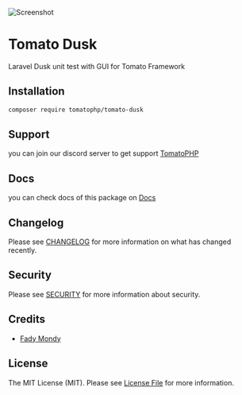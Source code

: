 ![Screenshot](https://github.com/tomatophp/tomato-dusk/blob/master/art/screenshot.png)

# Tomato Dusk

Laravel Dusk unit test with GUI for Tomato Framework

## Installation

```bash
composer require tomatophp/tomato-dusk
```

## Support

you can join our discord server to get support [TomatoPHP](https://discord.gg/Xqmt35Uh)

## Docs

you can check docs of this package on [Docs](https://docs.tomatophp.com/plugins/tomato-dusk)

## Changelog

Please see [CHANGELOG](CHANGELOG.md) for more information on what has changed recently.

## Security

Please see [SECURITY](SECURITY.md) for more information about security.

## Credits

- [Fady Mondy](https://www.github.com/3x1io)

## License

The MIT License (MIT). Please see [License File](LICENSE.md) for more information.

